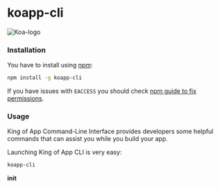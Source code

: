 # koapp-cli

![Koa-logo](http://kingofapp.es/wp-content/uploads/2015/02/logoking-r1.png)


### Installation

You have to install using [npm](https://www.npmjs.com/):

```bash
npm install -g koapp-cli
```

If you have issues with ``EACCESS`` you should check [npm guide to fix permissions](https://docs.npmjs.com/getting-started/fixing-npm-permissions).


### Usage

King of App Command-Line Interface provides developers some helpful commands that can assist you while you build your app.

Launching King of App CLI is very easy:

```bash
koapp-cli
```

**init <template>**

  Create a new Cordova Project on the given path and download our [Visualizer]('http://docs.kingofapp.com/visualizer/') to preview your app.

**create <module | spinner | theme>**

  Create a new module, spinner or theme. An assistant will ask you for some parameters.

**add <plugin> <plugin-name>**

  Download a plugin and install it in your project.
  
**serve**



**build**



**emulate**



**help**

  Display the list of avaliable commands and some help.

**exit**

  Close King of App CLI.


### License
MIT © [King of App](https://github.com/KingofApp)
